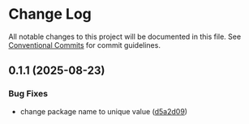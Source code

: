 # Change Log

All notable changes to this project will be documented in this file.
See [Conventional Commits](https://conventionalcommits.org) for commit guidelines.

## 0.1.1 (2025-08-23)


### Bug Fixes

* change package name to unique value ([d5a2d09](https://github.com/dennis-pg-ntnx/publish-test/commit/d5a2d0918d2b944d0ba3d364f9cc5d3a77638a67))
